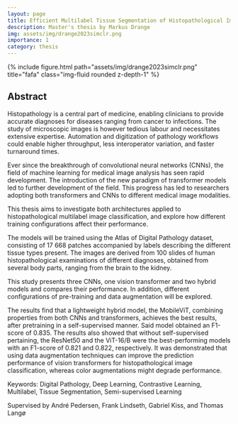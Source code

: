 ```yaml
---
layout: page
title: Efficient Multilabel Tissue Segmentation of Histopathological Images using Hybrid Vision Transformer
description: Master's thesis by Markus Drange
img: assets/img/drange2023simclr.png
importance: 1
category: thesis
---
```


<div class="row">
    <div class="col-sm mt-3 mt-md-0">
        {% include figure.html path="assets/img/drange2023simclr.png" title="fafa" class="img-fluid rounded z-depth-1" %}
    </div>
</div>

## Abstract

Histopathology is a central part of medicine, enabling clinicians to provide accurate diagnoses for diseases ranging from cancer to infections. The study of microscopic images is however tedious labour and necessitates extensive expertise. Automation and digitization of pathology workflows could enable higher throughput, less interoperator variation, and faster turnaround times. 

Ever since the breakthrough of convolutional neural networks (CNNs), the field of machine learning for medical image analysis has seen rapid development. The introduction of the new paradigm of transformer models led to further development of the field. This progress has led to researchers adopting both transformers and CNNs to different medical image modalities.

This thesis aims to investigate both architectures applied to histopathological multilabel image classification, and explore how different training configurations affect their performance. 

The models will be trained using the Atlas of Digital Pathology dataset, consisting of 17 668 patches accompanied by labels describing the different tissue types present. The images are derived from 100 slides of human histopathological examinations of different diagnoses, obtained from several body parts, ranging from the brain to the kidney. 

This study presents three CNNs, one vision transformer and two hybrid models and compares their performance. In addition, different configurations of pre-training and data augmentation will be explored.

The results find that a lightweight hybrid model, the MobileViT, combining properties from both CNNs and transformers, achieves the best results, after pretraining in a self-supervised manner. Said model obtained an F1-score of 0.835. The results also showed that without self-supervised pertaining, the ResNet50 and the ViT-16/B were the best-performing models with an F1-score of 0.821 and 0.822, respectively. It was demonstrated that using data augmentation techniques can improve the prediction performance of vision transformers for histopathological image classification, whereas color augmentations might degrade performance.

Keywords: Digital Pathology, Deep Learning, Contrastive Learning, Multilabel, Tissue Segmentation, Semi-supervised Learning

Supervised by André Pedersen, Frank Lindseth, Gabriel Kiss, and Thomas Langø
